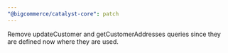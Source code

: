 ```yaml
---
"@bigcommerce/catalyst-core": patch
---
```


Remove updateCustomer and getCustomerAddresses queries since they are defined now where they are used.
